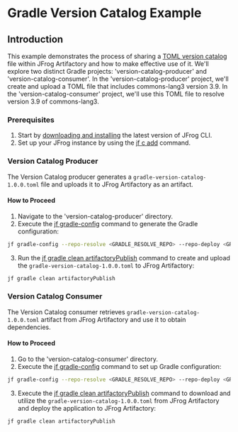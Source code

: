 # Gradle Version Catalog Example

## Introduction

This example demonstrates the process of sharing a [TOML version catalog](https://docs.gradle.org/current/userguide/platforms.html#sec:sharing-catalogs) file within JFrog Artifactory and how to make effective use of it. We'll explore two distinct Gradle projects: 'version-catalog-producer' and 'version-catalog-consumer'. In the 'version-catalog-producer' project, we'll create and upload a TOML file that includes commons-lang3 version 3.9. In the 'version-catalog-consumer' project, we'll use this TOML file to resolve version 3.9 of commons-lang3.

### Prerequisites

1. Start by [downloading and installing](https://jfrog.com/getcli) the latest version of JFrog CLI.
2. Set up your JFrog instance by using the [jf c add](https://docs.jfrog-applications.jfrog.io/jfrog-applications/jfrog-cli/configurations/jfrog-platform-configuration) command.

### Version Catalog Producer

The Version Catalog producer generates a `gradle-version-catalog-1.0.0.toml` file and uploads it to JFrog Artifactory as an artifact.

#### How to Proceed

1. Navigate to the 'version-catalog-producer' directory.
2. Execute the [jf gradle-config](https://docs.jfrog-applications.jfrog.io/jfrog-applications/jfrog-cli/cli-for-jfrog-artifactory#setting-gradle-repositories) command to generate the Gradle configuration:

```sh
jf gradle-config --repo-resolve <GRADLE_RESOLVE_REPO> --repo-deploy <GRADLE_DEPLOY_REPO> --use-wrapper
```

3. Run the [jf gradle clean artifactoryPublish](https://docs.jfrog-applications.jfrog.io/jfrog-applications/jfrog-cli/cli-for-jfrog-artifactory#running-gradle) command to create and upload the `gradle-version-catalog-1.0.0.toml` to JFrog Artifactory:

```sh
jf gradle clean artifactoryPublish
```

### Version Catalog Consumer

The Version Catalog consumer retrieves `gradle-version-catalog-1.0.0.toml` artifact from JFrog Artifactory and use it to obtain dependencies.

#### How to Proceed

1. Go to the 'version-catalog-consumer' directory.
2. Execute the [jf gradle-config](https://docs.jfrog-applications.jfrog.io/jfrog-applications/jfrog-cli/cli-for-jfrog-artifactory#setting-gradle-repositories) command to set up Gradle configuration:

```sh
jf gradle-config --repo-resolve <GRADLE_RESOLVE_REPO> --repo-deploy <GRADLE_DEPLOY_REPO> --use-wrapper
```

3. Execute the [jf gradle clean artifactoryPublish](https://docs.jfrog-applications.jfrog.io/jfrog-applications/jfrog-cli/cli-for-jfrog-artifactory#running-gradle) command to download and utilize the `gradle-version-catalog-1.0.0.toml` from JFrog Artifactory and deploy the application to JFrog Artifactory:

```sh
jf gradle clean artifactoryPublish
```